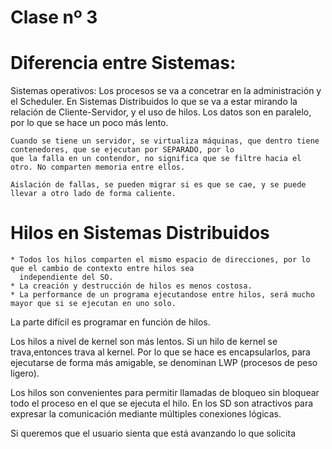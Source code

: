 # Clase nº 3

# Diferencia entre Sistemas:
Sistemas operativos: Los procesos se va a concetrar en la administración y el Scheduler.
En Sistemas Distribuidos lo que se va a estar mirando la relación de Cliente-Servidor, y el uso de hilos.
	Los datos son en paralelo, por lo que se hace un poco más lento.

	Cuando se tiene un servidor, se virtualiza máquinas, que dentro tiene contenedores, que se ejecutan por SEPARADO, por lo
	que la falla en un contendor, no significa que se filtre hacia el otro. No comparten memoria entre ellos.

	Aislación de fallas, se pueden migrar si es que se cae, y se puede llevar a otro lado de forma caliente.

# Hilos en Sistemas Distribuidos
	* Todos los hilos comparten el mismo espacio de direcciones, por lo que el cambio de contexto entre hilos sea
	  independiente del SO.
	* La creación y destrucción de hilos es menos costosa.
	* La performance de un programa ejecutandose entre hilos, será mucho mayor que si se ejecutan en uno solo.

La parte difícil es programar en función de hilos.

Los hilos a nivel de kernel son más lentos.
Si un hilo de kernel se trava,entonces trava al kernel. Por lo que se hace es encapsularlos, para ejecutarse de forma más
amigable, se denominan LWP (procesos de peso ligero).

Los hilos son convenientes para permitir llamadas de bloqueo sin bloquear todo el proceso en el que se ejecuta el hilo.
En los SD son atractivos para expresar la comunicación mediante múltiples conexiones lógicas.

Si queremos que el usuario sienta que está avanzando lo que solicita
